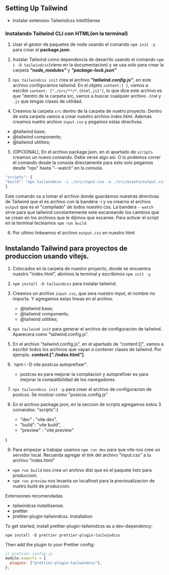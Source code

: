## Setting Up Tailwind

- Instalar extension Tailwindcss IntelliSense

### Instalando Tailwind CLI con HTML(en la terminal)

1. Usar el gestor de paquetes de node usando el comando `npm init -y` para crear el **package.json**.

2. Instalar Tailwind como dependencia de desarrllo usando el comando `npm i -D tailwindcss`(viene en la documentacion) y se usa solo para crear la carpeta **_"node_modules"_** y **_"package-lock.json"_**

3. `npx tailwindcss init` crea el archivo **_"tailwind.config.js"_**, en este archivo configuramos tailwind. En el objeto `content:[ ]`, vamos a escribir `content: ["./src/**/*.{html,js}"]`, lo que dice este archivo es que "dentro de la carpeta src, vamos a buscar cualquier archivo `.htm`l y `.js` que tengas clases de utilidad.

4. Creamos la carpeta `src` dentro de la carpeta de nuetro proyecto. Dentro de esta carpeta vamos a crear nuestro archivo index.html. Ademas creamos nuetro archivo `input.css` y pegamos estas directivas.

- @tailwind base;
- @tailwind components;
- @tailwind utilities;

5. (OPCIONAL), En el archivo package.json, en el apartado de `scripts` creamos un nuevo comando. Debe verse algo asi. O lo podemos correr el comando desde la consola directamente para esto solo pegamos desde "npx" hasta "--watch" en la consola.

```js
"scripts": {
"build": "npx tailwindcss -i ./src/input.css -o ./src/assets/output.css --watch"
}
```

Este comando va a tomar el archivo donde guardamos nuestras directivas de Tailwind que el es archivo con la bandera -i y va crearno el archivo `output` que es el "compilado" de todos nuestro css. La bandera `--watch` sirve para que tailwind constantemente este escaneando los cambios que se crean en los archivos que le dijimos que escanee. Para activar el script en la terminal tecleamos `npm run build`

6. Por ultimo linkeamos el archivo `output.css` en nuestro html

## Instalando Tailwind para proyectos de produccion usando vitejs.

1. Colocados en la carpeta de nuestro proyecto, donde se encuentra nuestro "index.html", abrimos la terminal y escribimos `npm init -y`

2. `npm install -D tailwindcss` para instalar tailwind.
3. Creamos un archivo `input.css`, que sera nuestro input, el nombre no importa. Y agregamos estas lineas en el archivo.

   - @tailwind base;
   - @tailwind components;
   - @tailwind utilities;

4. `npx tailwind init` para generar el archivo de configuracion de tailwind. Aparecera como "tailwind.config.js".
5. En el archivo "tailwind.config.js", en el apartado de "content:[]", vamos a escribir todos los archivos que vayan a contener clases de tailwind. Por ejemplo.
   **content:["./index\.html"]**.

6. `npm i -D vite postcss autoprefixer".

   - postcss es para mejorar la compilacion y autoprefixer es para mejorar la compatibilidad de los navegadores.

7. `npx tailwindcss init -p` para crear el archivo de configuracion de postcss. Se mostrar como "postcss.config.js"

8. En el archivo package.json, en la seccion de scripts agregamos estos 3 comandos:
   "scripts":\{

   - "dev" : "vite dev",
   - "build": "vite build",
   - "preview" : "vite preview"

\}

9. Para empezar a trabajar usamos `npm run dev` para que vite nos cree un servidor local. Recuerda agregar el link del archivo "input.css" a tu archivo "index.html"

- `npm run build` nos crea un archivo dist que es el paquete listo para produccion.
- `npm run preview` nos levanta un localhost para la previsualizacion de nuetro build de produccion.

Extensiones recomendadas

- tailwindcss instellisense.
- prettier
- prettier-plugin-tailwindcss.
  Installation

To get started, install prettier-plugin-tailwindcss as a dev-dependency:

`npm install -D prettier prettier-plugin-tailwindcss`

Then add the plugin to your Prettier config:

```js
// prettier.config.js
module.exports = {
  plugins: ["prettier-plugin-tailwindcss"],
};
```
